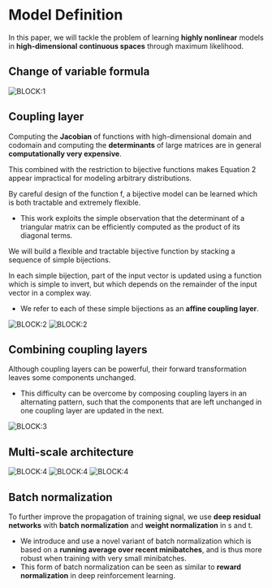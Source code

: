 # Model Definition

In this paper, we will tackle the problem of learning **highly nonlinear** models in **high-dimensional** **continuous spaces** through maximum likelihood.

## Change of variable formula
![BLOCK:1](./Notes/1/1.jpg)

## Coupling layer
Computing the **Jacobian** of functions with high-dimensional domain and codomain and computing the **determinants** of large matrices are in general **computationally very expensive**.

This combined with the restriction to bijective functions makes Equation 2 appear impractical for modeling arbitrary distributions.

By careful design of the function f, a bijective model can be learned which is both tractable and extremely flexible.
  - This work exploits the simple observation that the determinant of a triangular matrix can be efficiently computed as the product of its diagonal terms.

We will build a flexible and tractable bijective function by stacking a sequence of simple bijections.

In each simple bijection, part of the input vector is updated using a function which is simple to invert, but which depends on the remainder of the input vector in a complex way.
  - We refer to each of these simple bijections as an **affine coupling layer**. 

![BLOCK:2](./Notes/2/1.jpg)
![BLOCK:2](./Notes/2/2.jpg)

## Combining coupling layers
Although coupling layers can be powerful, their forward transformation leaves some components unchanged.
  - This difficulty can be overcome by composing coupling layers in an alternating pattern, such that the components that are left unchanged in one coupling layer are updated in the next.

![BLOCK:3](./Notes/3/1.jpg)

## Multi-scale architecture

![BLOCK:4](./Notes/4/1.jpg)
![BLOCK:4](./Notes/4/2.jpg)
![BLOCK:4](./Notes/4/3.jpg)

## Batch normalization
To further improve the propagation of training signal, we use **deep residual networks** with **batch normalization** and **weight normalization** in s and t.
  - We introduce and use a novel variant of batch normalization which is based on a **running average over recent minibatches**, and is thus more robust when training with very small minibatches.
  - This form of batch normalization can be seen as similar to **reward normalization** in deep reinforcement learning.
